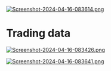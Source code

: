 [![Screenshot-2024-04-16-083614.png](https://i.postimg.cc/bJLyzQkC/Screenshot-2024-04-16-083614.png)](https://postimg.cc/r00XjRhx)


# Trading data
[![Screenshot-2024-04-16-083426.png](https://i.postimg.cc/25GRvCy3/Screenshot-2024-04-16-083426.png)](https://postimg.cc/FfYBX5jQ)



[![Screenshot-2024-04-16-083641.png](https://i.postimg.cc/vTppMBq2/Screenshot-2024-04-16-083641.png)](https://postimg.cc/MfmsmW81)
